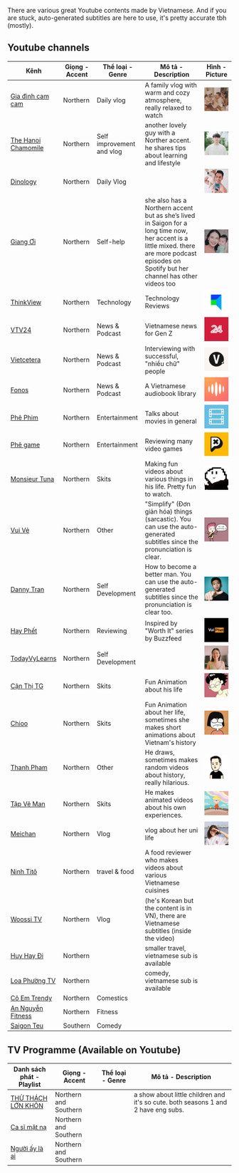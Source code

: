 There are various great Youtube contents made by Vietnamese. And if you are stuck, auto-generated subtitles are here to use, it's pretty accurate tbh (mostly).

## Youtube channels

| Kênh | Giọng - Accent | Thể loại - Genre | Mô tả - Description | Hình - Picture |
| --- | --- | --- | --- | --- |
| [Gia đình cam cam](https://www.youtube.com/channel/UClsAZnicRDs_25b_1DxldKA)    | Northern       | Daily vlog   | A family vlog with warm and cozy atmosphere, really relaxed to watch | ![cover](./previews/youtube/cam_cam.webp) |
| [The Hanoi Chamomile](https://www.youtube.com/channel/UCZv-924OFOCEX6A8hcvdisQ) | Northern       | Self improvement and vlog | another lovely guy with a Norther accent. he shares tips about learning and lifestyle | ![cover](./previews/youtube/kira.webp) |
| [Dinology](https://www.youtube.com/channel/UCwTi_xn6ukH9QJsNtH-oNWw)            | Northern       | Daily Vlog  | | ![cover](./previews/youtube/unnamed.webp) | 
| [Giang Ơi](https://www.youtube.com/channel/UC-AJnWGWhPt3ReFnvzRZ-Kg)            | Northern       | Self-help | she also has a Northern accent but as she’s lived in Saigon for a long time now, her accent is a little mixed. there are more podcast episodes on Spotify but her channel has other videos too | ![cover](./previews/youtube/giang_oi.webp) |
| [ThinkView](https://www.youtube.com/channel/UCMRCjWYwR5p2Plp_0ehIG6g)           | Northern       | Technology | Technology Reviews  | ![cover](./previews/youtube/thinkview.webp) |
| [VTV24](https://www.youtube.com/channel/UCabsTV34JwALXKGMqHpvUiA)               | Northern       | News & Podcast | Vietnamese news for Gen Z | ![cover](./previews/youtube/vtv.webp) |
| [Vietcetera](https://www.youtube.com/channel/UCORwVnph7TK6rmyKozkV8_g)          | Northern       | News & Podcast  | Interviewing with successful, "nhiều chữ" people | ![cover](./previews/youtube/vietcetera.webp) |
| [Fonos](https://www.youtube.com/channel/UCgKVnpqft_rMv2WmNTQyVdg)               | Northern       | News & Podcast | A Vietnamese audiobook library | ![cover](./previews/youtube/fonos.webp) |
| [Phê Phim](https://www.youtube.com/channel/UCAJ9i1NhhlnosAGu7QcBEtw)            | Northern       | Entertainment | Talks about movies in general | ![cover](./previews/youtube/phe_phim.webp) |
| [Phê game](https://www.youtube.com/channel/UCTF0ldaORTbCfx2ahvFfYWg)            | Northern       | Entertainment |  Reviewing many video games | ![cover](./previews/youtube/phe_game.webp)  |
| [Monsieur Tuna](https://www.youtube.com/channel/UCq6Fji5mOmUxVT16zKEnvSg)       | Northern       | Skits | Making fun videos about various things in his life. Pretty fun to watch. | ![cover](./previews/youtube/tuna.webp) |
| [Vui Vẻ](https://www.youtube.com/channel/UCw0YZ5HG7zOJsV3ZMRZZwvA) | Northern | Other | "Simplify" (Đơn giản hóa) things (sarcastic). You can use the auto-generated subtitles since the pronunciation is clear. | ![cover](./previews/youtube/vui_ve.webp) |
| [Danny Tran](https://www.youtube.com/channel/UC20n1qowR6TC7VAfRy1bfRg) | Northern | Self Development | How to become a better man. You can use the auto-generated subtitles since the pronunciation is clear too.  | ![cover](./previews/youtube/danny.webp) | 
| [Hay Phết](https://www.youtube.com/channel/UCPbq4cK8Mpka5Qvy_nFZTHw) | Northern | Reviewing | Inspired by "Worth It" series by Buzzfeed | ![cover](./previews/youtube/vui_phet.webp) | 
| [TodayVyLearns](https://www.youtube.com/channel/UCD5paWs81jG4M250d-X6dvQ) | Northern | Self Development |  | ![cover](./previews/youtube/todayvylearns.webp) |
| [Cận Thị TG](https://www.youtube.com/channel/UCimDIuJiUB7KRYEfCu6YfxQ) | Northern | Skits | Fun Animation about his life | ![cover](./previews/youtube/canthi.webp) |
| [Chioo](https://www.youtube.com/@Chioostudio) | Northern | Skits | Fun Animation about her life, sometimes she makes short animations about Vietnam's history | ![cover](./previews/youtube/chioo.webp) |
| [Thanh Pham](https://www.youtube.com/channel/UCflB5s9lNML-rFf9JpBiC4A) | Northern | Other | He draws, sometimes makes random videos about history, really hilarious. | ![cover](./previews/youtube/thanhpham.webp) |
| [Tập Vẽ Man](https://www.youtube.com/@tapveman) | Northern | Skits | He makes animated videos about his own experiences. | ![cover](./previews/youtube/tap_ve_man.webp) | 
| [Meichan](https://www.youtube.com/channel/UCXqtMJC2xCAWPATo4919dTA) | Northern | Vlog | vlog about her uni life | ![cover](./previews/youtube/meichan.webp) | 
| [Ninh Titô](https://youtube.com/c/NinhTit%C3%B4) | Northern | travel & food | A food reviewer who makes videos about various Vietnamese cuisines | | 
| [Woossi TV](https://youtube.com/c/WOOSSITV) | Northern | Vlog | (he's Korean but the content is in VN), there are Vietnamese subtitles (inside the video) | | 
| [Huy Hay Đi](https://youtube.com/c/HuyHay%C4%90i) | Northern |  | smaller travel, vietnamese sub is available  | | 
| [Loa Phường TV](https://www.youtube.com/@LoaPhuongtv) | Northern |  | comedy, vietnamese sub is available  | | 
| [Cô Em Trendy](https://www.youtube.com/channel/UCgjvMGOqcR1Z3yUXN71GDgg) | Northern | Comestics |  | | 
| [An Nguyễn Fitness](https://www.youtube.com/channel/UCmGd7o2cpZgU6EcuJYXijKw) | Northern | Fitness |  | | 
| [Saigon Teu](https://www.youtube.com/channel/UCqaQzGvnFzaEPFx-f326pog) | Southern | Comedy | | |

## TV Programme (Available on Youtube)

| Danh sách phát - Playlist | Giọng - Accent | Thể loại - Genre | Mô tả - Description | 
| --- | --- | --- | --- |
| [THỬ THÁCH LỚN KHÔN](https://youtube.com/playlist?list=PLQdFgSsk41_xkFgoOGvll6xkZ8qfLJMXM&si=QsgtNZ5EnIYLXBsw) | Northern and Southern | | a show about little children and it's so cute. both seasons 1 and 2 have eng subs. |
[Ca sĩ mặt nạ](https://youtube.com/playlist?list=PLxKLMN7WdG5ANJruYBhSGi5UBRUIhQTbi&si=vYyEUxdHgFj7XJGz) | Northern and Southern | | |
[Người ấy là ai](https://www.youtube.com/playlist?list=PLxKLMN7WdG5CkjfnU7rh6VaHsEOvRkmnm) | Northern and Southern | | |
